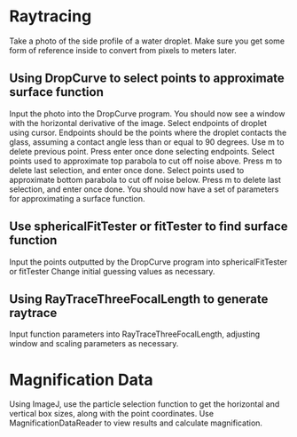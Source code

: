 # Raytracing
Take a photo of the side profile of a water droplet. Make sure you get some form of reference inside to convert from pixels to meters later.
## Using DropCurve to select points to approximate surface function
Input the photo into the DropCurve program.
You should now see a window with the horizontal derivative of the image.
Select endpoints of droplet using cursor. Endpoints should be the points where the droplet contacts the glass, assuming a contact angle less than or equal to 90 degrees. Use m to delete previous point.
Press enter once done selecting endpoints.
Select points used to approximate top parabola to cut off noise above.
Press m to delete last selection, and enter once done.
Select points used to approximate bottom parabola to cut off noise below.
Press m to delete last selection, and enter once done.
You should now have a set of parameters for approximating a surface function.
## Use sphericalFitTester or fitTester to find surface function
Input the points outputted by the DropCurve program into sphericalFitTester or fitTester
Change initial guessing values as necessary.
## Using RayTraceThreeFocalLength to generate raytrace
Input function parameters into RayTraceThreeFocalLength, adjusting window and scaling parameters as necessary.

# Magnification Data
Using ImageJ, use the particle selection function to get the horizontal and vertical box sizes, along with the point coordinates.
Use MagnificationDataReader to view results and calculate magnification.
